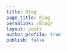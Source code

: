 ```yaml
---
title: Blog
page_title: Blog
permalink: /Blog/
layout: posts
author_profile: true
publish: false
---
```

